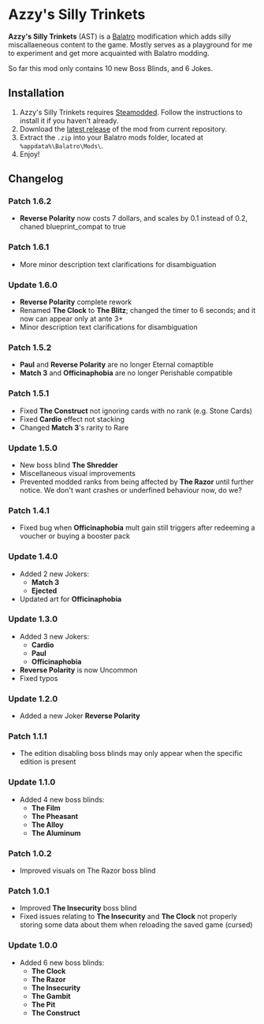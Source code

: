 # Azzy's Silly Trinkets

**Azzy's Silly Trinkets** (AST) is a [Balatro](https://www.playbalatro.com) modification which adds silly miscallaeneous content to the game. Mostly serves as a playground for me to experiment and get more acquainted with Balatro modding.
  
So far this mod only contains 10 new Boss Blinds, and 6 Jokes.

## Installation

1. Azzy's Silly Trinkets requires [Steamodded](https://github.com/Steamodded/smods). Follow the instructions to install it if you haven't already.
2. Download the [latest release](https://github.com/TheHamester/azzys-silly-trinkets/releases/latest) of the mod from current repository.
3. Extract the `.zip` into your Balatro mods folder, located at `%appdata%\Balatro\Mods\`.
4. Enjoy!

## Changelog

### Patch 1.6.2
* **Reverse Polarity** now costs 7 dollars, and scales by 0.1 instead of 0.2, chaned blueprint_compat to true

### Patch 1.6.1
* More minor description text clarifications for disambiguation

### Update 1.6.0
* **Reverse Polarity** complete rework
* Renamed **The Clock** to **The Blitz**; changed the timer to 6 seconds; and it now can appear only at ante 3+
* Minor description text clarifications for disambiguation

### Patch 1.5.2
* **Paul** and **Reverse Polarity** are no longer Eternal comaptible
* **Match 3** and **Officinaphobia** are no longer Perishable compatible

### Patch 1.5.1
* Fixed **The Construct** not ignoring cards with no rank (e.g. Stone Cards)
* Fixed **Cardio** effect not stacking
* Changed **Match 3**'s rarity to Rare

### Update 1.5.0
* New boss blind **The Shredder**
* Miscellaneous visual improvements
* Prevented modded ranks from being affected by **The Razor** until further notice. We don't want crashes or underfined behaviour now, do we?

### Patch 1.4.1
* Fixed bug when **Officinaphobia** mult gain still triggers after redeeming a voucher or buying a booster pack

### Update 1.4.0
* Added 2 new Jokers:
    * **Match 3**
    * **Ejected**
* Updated art for **Officinaphobia**

### Update 1.3.0
* Added 3 new Jokers:
    * **Cardio**
    * **Paul**
    * **Officinaphobia**
* **Reverse Polarity** is now Uncommon
* Fixed typos

### Update 1.2.0
* Added a new Joker **Reverse Polarity**

### Patch 1.1.1
* The edition disabling boss blinds may only appear when the specific edition is present

### Update 1.1.0
* Added 4 new boss blinds:
    * **The Film**
    * **The Pheasant**
    * **The Alloy**
    * **The Aluminum**

### Patch 1.0.2
* Improved visuals on The Razor boss blind

### Patch 1.0.1
* Improved **The Insecurity** boss blind
* Fixed issues relating to **The Insecurity** and **The Clock** not properly storing some data about them when reloading the saved game (cursed)

### Update 1.0.0
* Added 6 new boss blinds:
    * **The Clock**
    * **The Razor**
    * **The Insecurity**
    * **The Gambit**
    * **The Pit**
    * **The Construct**

